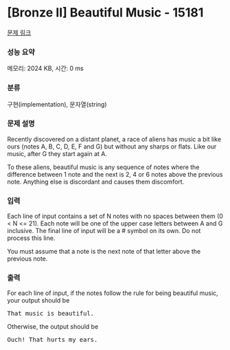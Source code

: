 # [Bronze II] Beautiful Music - 15181 

[문제 링크](https://www.acmicpc.net/problem/15181) 

### 성능 요약

메모리: 2024 KB, 시간: 0 ms

### 분류

구현(implementation), 문자열(string)

### 문제 설명

<p>Recently discovered on a distant planet, a race of aliens has music a bit like ours (notes A, B, C, D, E, F and G) but without any sharps or flats. Like our music, after G they start again at A. </p>

<p>To these aliens, beautiful music is any sequence of notes where the difference between 1 note and the next is 2, 4 or 6 notes above the previous note. Anything else is discordant and causes them discomfort.</p>

### 입력 

 <p>Each line of input contains a set of N notes with no spaces between them (0 < N <= 21). Each note will be one of the upper case letters between A and G inclusive. The final line of input will be a # symbol on its own. Do not process this line. </p>

<p>You must assume that a note is the next note of that letter above the previous note. </p>

### 출력 

 <p>For each line of input, if the notes follow the rule for being beautiful music, your output should be</p>

<pre>That music is beautiful.</pre>

<p>Otherwise, the output should be</p>

<pre>Ouch! That hurts my ears. </pre>

